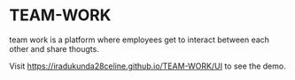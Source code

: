# TEAM-WORK
team work is a platform where employees get to interact between each other and share thougts.

Visit https://iradukunda28celine.github.io/TEAM-WORK/UI to see the demo.
